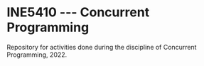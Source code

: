 # INE5410 --- Concurrent Programming
Repository for activities done during the discipline of Concurrent Programming, 2022.
